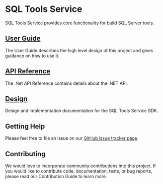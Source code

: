 # SQL Tools Service

SQL Tools Service provides core functionality for build SQL Server tools.

## [User Guide](guide/introduction.md)

The User Guide describes the high level design of this project and gives
guidance on how to use it.

## [API Reference](api/index.md)

The .Net API Reference contains details about the .NET API.

## [Design](design/index.md)

Design and implementation documentation for the SQL Tools Service SDK.

## Getting Help

Please feel free to file an issue on our
[GitHub issue tracker page](https://github.com/Microsoft/sqltoolsservice/issues).


## Contributing

We would love to incorporate community contributions into this project.  If you would like to
contribute code, documentation, tests, or bug reports, please read our Contribution Guide to learn more.
